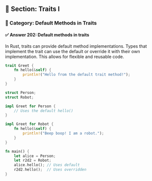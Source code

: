 ## 📘 Section: Traits I  
### 🔹 Category: Default Methods in Traits  
#### ✅ Answer 202: Default methods in traits

In Rust, traits can provide default method implementations. Types that implement the trait can use the default or override it with their own implementation. This allows for flexible and reusable code.

```rust
trait Greet {
    fn hello(&self) {
        println!("Hello from the default trait method!");
    }
}

struct Person;
struct Robot;

impl Greet for Person {
    // Uses the default hello()
}

impl Greet for Robot {
    fn hello(&self) {
        println!("Beep boop! I am a robot.");
    }
}

fn main() {
    let alice = Person;
    let r2d2 = Robot;
    alice.hello(); // Uses default
    r2d2.hello();  // Uses overridden
}
```
